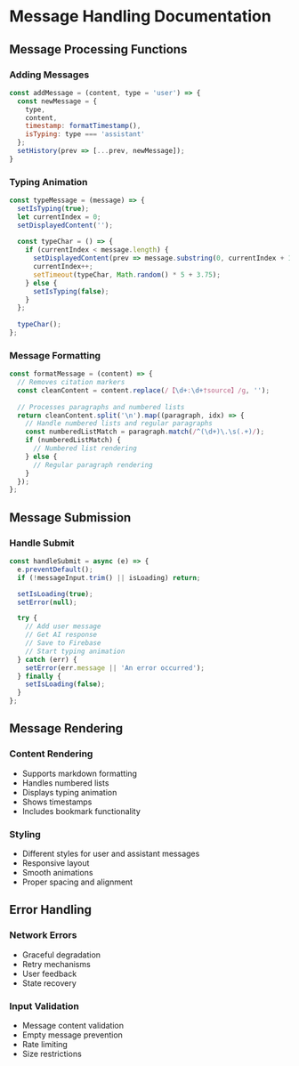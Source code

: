 # Message Handling Documentation

## Message Processing Functions

### Adding Messages
```javascript
const addMessage = (content, type = 'user') => {
  const newMessage = {
    type,
    content,
    timestamp: formatTimestamp(),
    isTyping: type === 'assistant'
  };
  setHistory(prev => [...prev, newMessage]);
}
```

### Typing Animation
```javascript
const typeMessage = (message) => {
  setIsTyping(true);
  let currentIndex = 0;
  setDisplayedContent('');
  
  const typeChar = () => {
    if (currentIndex < message.length) {
      setDisplayedContent(prev => message.substring(0, currentIndex + 1));
      currentIndex++;
      setTimeout(typeChar, Math.random() * 5 + 3.75);
    } else {
      setIsTyping(false);
    }
  };
  
  typeChar();
};
```

### Message Formatting
```javascript
const formatMessage = (content) => {
  // Removes citation markers
  const cleanContent = content.replace(/【\d+:\d+†source】/g, '');
  
  // Processes paragraphs and numbered lists
  return cleanContent.split('\n').map((paragraph, idx) => {
    // Handle numbered lists and regular paragraphs
    const numberedListMatch = paragraph.match(/^(\d+)\.\s(.+)/);
    if (numberedListMatch) {
      // Numbered list rendering
    } else {
      // Regular paragraph rendering
    }
  });
};
```

## Message Submission

### Handle Submit
```javascript
const handleSubmit = async (e) => {
  e.preventDefault();
  if (!messageInput.trim() || isLoading) return;

  setIsLoading(true);
  setError(null);

  try {
    // Add user message
    // Get AI response
    // Save to Firebase
    // Start typing animation
  } catch (err) {
    setError(err.message || 'An error occurred');
  } finally {
    setIsLoading(false);
  }
};
```

## Message Rendering

### Content Rendering
- Supports markdown formatting
- Handles numbered lists
- Displays typing animation
- Shows timestamps
- Includes bookmark functionality

### Styling
- Different styles for user and assistant messages
- Responsive layout
- Smooth animations
- Proper spacing and alignment

## Error Handling

### Network Errors
- Graceful degradation
- Retry mechanisms
- User feedback
- State recovery

### Input Validation
- Message content validation
- Empty message prevention
- Rate limiting
- Size restrictions
